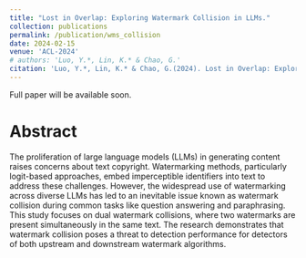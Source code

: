 ```yaml
---
title: "Lost in Overlap: Exploring Watermark Collision in LLMs."
collection: publications
permalink: /publication/wms_collision
date: 2024-02-15
venue: 'ACL-2024'
# authors: 'Luo, Y.*, Lin, K.* & Chao, G.'
citation: 'Luo, Y.*, Lin, K.* & Chao, G.(2024). Lost in Overlap: Exploring Watermark Collision in LLMs. Submitted to the 62nd Annual Meeting of the Association for Computational Linguistics (ACL 2024).'
---
```

<!-- Full paper please click [here](). -->
Full paper will be available soon.

# Abstract #
The proliferation of large language models (LLMs) in generating content raises concerns about text copyright. Watermarking methods, particularly logit-based approaches, embed imperceptible identifiers into text to address these challenges. However, the widespread use of watermarking across diverse LLMs has led to an inevitable issue known as watermark collision during common tasks like question answering and paraphrasing. This study focuses on dual watermark collisions, where two watermarks are present simultaneously in the same text. The research demonstrates that watermark collision poses a threat to detection performance for detectors of both upstream and downstream watermark algorithms.
